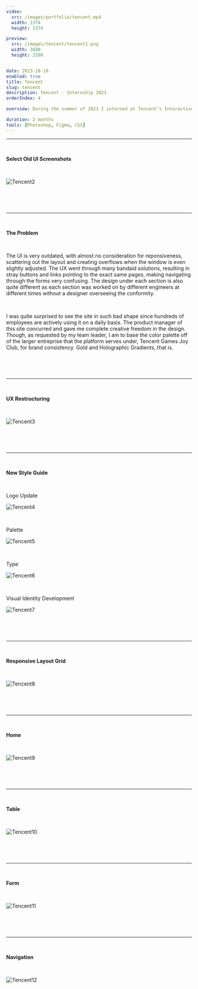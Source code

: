 ```yaml
---
video:
  src: /images/portfolio/tencent.mp4
  width: 1374
  height: 1374

preview:
  src: /images/tencent/tencent1.png
  width: 3840
  height: 2160


date: 2023-10-10
enabled: true
title: Tencent
slug: tencent
description: Tencent - Internship 2023
orderIndex: 4

overview: During the summer of 2023 I interned at Tencent’s Interactive Entertainment Group (IEG) as an interface and interaction designer. The majority of my work involved creating HTML5 visuals and fine-tuning UI/UX for the Tencent Games Joy Club mobile app, which I am unfortunately unable to share. However, I was also assigned a separate solo task of a complete overhaul of the B2E recommender system used to promote content across all Tencent gaming apps. On this page I will go through snippets of my redesign of the Dora Platform.

duration: 2 months
tools: [Photoshop, Figma, CSS]
---
```



---

&nbsp;

**Select Old UI Screenshots** 

&nbsp;

![Tencent2](/images/tencent/tencent2.png "tencent2")

&nbsp;

&nbsp;

---

&nbsp;

**The Problem** 

&nbsp;

The UI is very outdated, with almost no consideration for reponsiveness, scattering out the layout and creating overflows when the window is even slightly adjusted. The UX went through many bandaid solutions, resulting in stray buttons and links pointing to the exact same pages, making navigating through the forms very confusing. The design under each section is also quite different as each section was worked on by different engineers at different times without a designer overseeing the conformity.

&nbsp;

I was quite surprised to see the site in such bad shape since hundreds of employees are actively using it on a daily basis. The product manager of this site concurred and gave me complete creative freedom in the design. Though, as requested by my team leader, I am to base the color palette off of the larger entreprise that the platform serves under, Tencent Games Joy Club, for brand consistency. Gold and Holographic Gradients, that is.

&nbsp;

&nbsp;

---

&nbsp;

**UX Restructuring**

&nbsp;


![Tencent3](/images/tencent/tencent3.png "tencent3")

&nbsp;

&nbsp;

---

&nbsp;

**New Style Guide**

&nbsp;

Logo Update

![Tencent4](/images/tencent/tencent4.png "tencent4")

&nbsp;

Palette

![Tencent5](/images/tencent/tencent5.png "tencent5")

&nbsp;

Type

![Tencent6](/images/tencent/tencent6.png "tencent6")

&nbsp;

Visual Identity Development

![Tencent7](/images/tencent/tencent7.png "tencent7")

&nbsp;

&nbsp;

---



&nbsp;

**Responsive Layout Grid**

&nbsp;

![Tencent8](/images/tencent/tencent8.png "tencent8")


&nbsp;

&nbsp;

---

&nbsp;

**Home**

&nbsp;

![Tencent9](/images/tencent/tencent9.png "tencent9")

&nbsp;

&nbsp;

---

&nbsp;

**Table**

&nbsp;

![Tencent10](/images/tencent/tencent10.png "tencent10")

&nbsp;

&nbsp;

---

&nbsp;

**Form**

&nbsp;

![Tencent11](/images/tencent/tencent11.png "tencent11")

&nbsp;

&nbsp;

---

&nbsp;

**Navigation**

&nbsp;

![Tencent12](/images/tencent/tencent12.png "tencent12")

&nbsp;

&nbsp;
